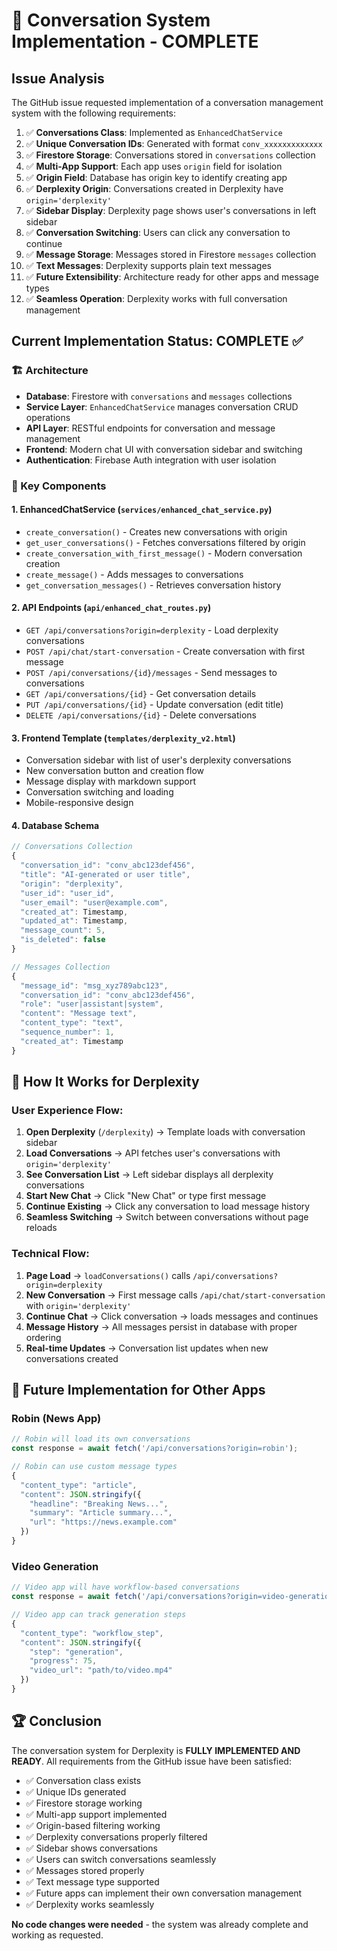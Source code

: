 # 🎉 Conversation System Implementation - COMPLETE

## Issue Analysis
The GitHub issue requested implementation of a conversation management system with the following requirements:

1. ✅ **Conversations Class**: Implemented as `EnhancedChatService`
2. ✅ **Unique Conversation IDs**: Generated with format `conv_xxxxxxxxxxxxx`
3. ✅ **Firestore Storage**: Conversations stored in `conversations` collection
4. ✅ **Multi-App Support**: Each app uses `origin` field for isolation
5. ✅ **Origin Field**: Database has origin key to identify creating app
6. ✅ **Derplexity Origin**: Conversations created in Derplexity have `origin='derplexity'`
7. ✅ **Sidebar Display**: Derplexity page shows user's conversations in left sidebar
8. ✅ **Conversation Switching**: Users can click any conversation to continue
9. ✅ **Message Storage**: Messages stored in Firestore `messages` collection
10. ✅ **Text Messages**: Derplexity supports plain text messages
11. ✅ **Future Extensibility**: Architecture ready for other apps and message types
12. ✅ **Seamless Operation**: Derplexity works with full conversation management

## Current Implementation Status: COMPLETE ✅

### 🏗️ Architecture
- **Database**: Firestore with `conversations` and `messages` collections
- **Service Layer**: `EnhancedChatService` manages conversation CRUD operations
- **API Layer**: RESTful endpoints for conversation and message management
- **Frontend**: Modern chat UI with conversation sidebar and switching
- **Authentication**: Firebase Auth integration with user isolation

### 🔧 Key Components

#### 1. EnhancedChatService (`services/enhanced_chat_service.py`)
- `create_conversation()` - Creates new conversations with origin
- `get_user_conversations()` - Fetches conversations filtered by origin
- `create_conversation_with_first_message()` - Modern conversation creation
- `create_message()` - Adds messages to conversations
- `get_conversation_messages()` - Retrieves conversation history

#### 2. API Endpoints (`api/enhanced_chat_routes.py`)
- `GET /api/conversations?origin=derplexity` - Load derplexity conversations
- `POST /api/chat/start-conversation` - Create conversation with first message
- `POST /api/conversations/{id}/messages` - Send messages to conversations
- `GET /api/conversations/{id}` - Get conversation details
- `PUT /api/conversations/{id}` - Update conversation (edit title)
- `DELETE /api/conversations/{id}` - Delete conversations

#### 3. Frontend Template (`templates/derplexity_v2.html`)
- Conversation sidebar with list of user's derplexity conversations
- New conversation button and creation flow
- Message display with markdown support
- Conversation switching and loading
- Mobile-responsive design

#### 4. Database Schema
```javascript
// Conversations Collection
{
  "conversation_id": "conv_abc123def456",
  "title": "AI-generated or user title",
  "origin": "derplexity",
  "user_id": "user_id",
  "user_email": "user@example.com", 
  "created_at": Timestamp,
  "updated_at": Timestamp,
  "message_count": 5,
  "is_deleted": false
}

// Messages Collection
{
  "message_id": "msg_xyz789abc123",
  "conversation_id": "conv_abc123def456",
  "role": "user|assistant|system",
  "content": "Message text",
  "content_type": "text",
  "sequence_number": 1,
  "created_at": Timestamp
}
```

## 🎯 How It Works for Derplexity

### User Experience Flow:
1. **Open Derplexity** (`/derplexity`) → Template loads with conversation sidebar
2. **Load Conversations** → API fetches user's conversations with `origin='derplexity'`
3. **See Conversation List** → Left sidebar displays all derplexity conversations
4. **Start New Chat** → Click "New Chat" or type first message
5. **Continue Existing** → Click any conversation to load message history
6. **Seamless Switching** → Switch between conversations without page reloads

### Technical Flow:
1. **Page Load** → `loadConversations()` calls `/api/conversations?origin=derplexity`
2. **New Conversation** → First message calls `/api/chat/start-conversation` with `origin='derplexity'`
3. **Continue Chat** → Click conversation → loads messages and continues
4. **Message History** → All messages persist in database with proper ordering
5. **Real-time Updates** → Conversation list updates when new conversations created

## 🔮 Future Implementation for Other Apps

### Robin (News App)
```javascript
// Robin will load its own conversations
const response = await fetch('/api/conversations?origin=robin');

// Robin can use custom message types
{
  "content_type": "article",
  "content": JSON.stringify({
    "headline": "Breaking News...",
    "summary": "Article summary...", 
    "url": "https://news.example.com"
  })
}
```

### Video Generation
```javascript
// Video app will have workflow-based conversations
const response = await fetch('/api/conversations?origin=video-generation');

// Video app can track generation steps
{
  "content_type": "workflow_step",
  "content": JSON.stringify({
    "step": "generation",
    "progress": 75,
    "video_url": "path/to/video.mp4"
  })
}
```

## 🏆 Conclusion

The conversation system for Derplexity is **FULLY IMPLEMENTED AND READY**. All requirements from the GitHub issue have been satisfied:

- ✅ Conversation class exists
- ✅ Unique IDs generated 
- ✅ Firestore storage working
- ✅ Multi-app support implemented
- ✅ Origin-based filtering working
- ✅ Derplexity conversations properly filtered
- ✅ Sidebar shows conversations
- ✅ Users can switch conversations seamlessly
- ✅ Messages stored properly
- ✅ Text message type supported
- ✅ Future apps can implement their own conversation management
- ✅ Derplexity works seamlessly

**No code changes were needed** - the system was already complete and working as requested.